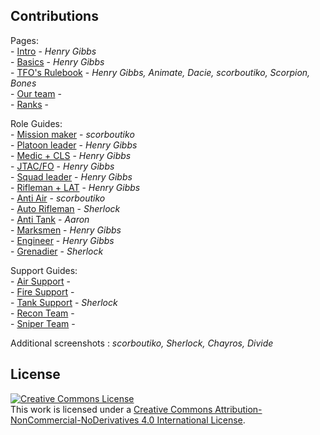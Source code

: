 ## Contributions

Pages:<br>
      - [Intro](../) - *Henry Gibbs*<br>
      - [Basics](../basics/) - *Henry Gibbs*<br>
      - [TFO's Rulebook](../rulebook/) - *Henry Gibbs, Animate, Dacie, scorboutiko, Scorpion, Bones*<br>
      - [Our team](../team/) - <br>
      - [Ranks](../ranks/) -<br>

Role Guides:<br>
      - [Mission maker](../RoleGuide/MM/) - *scorboutiko*<br>
      - [Platoon leader](../RoleGuide/pltleader/) - *Henry Gibbs*<br>
      - [Medic + CLS](../RoleGuide/medic/) - *Henry Gibbs*<br>
      - [JTAC/FO](../RoleGuide/jtac/) - *Henry Gibbs*<br>
      - [Squad leader](../RoleGuide/sql/) - *Henry Gibbs*<br>
      - [Rifleman + LAT](../RoleGuide/rifleman/) - *Henry Gibbs*<br>
      - [Anti Air](../RoleGuide/AA/) - *scorboutiko*<br>
      - [Auto Rifleman](../RoleGuide/AR/) - *Sherlock*<br>
      - [Anti Tank](../RoleGuide/AT/) - *Aaron*<br>
      - [Marksmen](../RoleGuide/marksmen/) - *Henry Gibbs*<br>
      - [Engineer](../RoleGuide/eod/) - *Henry Gibbs*<br>
      - [Grenadier](../RoleGuide/grenadier/) - *Sherlock*
  
Support Guides:<br>
      - [Air Support](../SupportRoles/Air-Support/) - <br>
      - [Fire Support](../SupportRoles/Fire-Support/) - <br>
      - [Tank Support](../SupportRoles/Tank-Support/) - *Sherlock*<br>
      - [Recon Team](../SupportRoles/Recon-Team/) - <br>
      - [Sniper Team](../SupportRoles/Sniper-Team/) - <br>

Additional screenshots : *scorboutiko, Sherlock, Chayros, Divide*

## License

<a rel="license" href="http://creativecommons.org/licenses/by-nc-nd/4.0/"><img alt="Creative Commons License" style="border-width:0" src="https://i.creativecommons.org/l/by-nc-nd/4.0/88x31.png" /></a><br />This work is licensed under a <a rel="license" href="http://creativecommons.org/licenses/by-nc-nd/4.0/">Creative Commons Attribution-NonCommercial-NoDerivatives 4.0 International License</a>.
